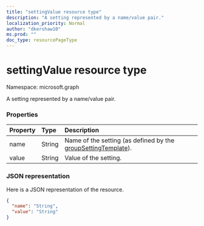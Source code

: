 ```yaml
---
title: "settingValue resource type"
description: "A setting represented by a name/value pair."
localization_priority: Normal
author: "dkershaw10"
ms.prod: ""
doc_type: resourcePageType
---
```


# settingValue resource type

Namespace: microsoft.graph

A setting represented by a name/value pair.

### Properties

| Property | Type | Description |
|:---------------|:--------|:----------|
|name|String| Name of the setting (as defined by the [groupSettingTemplate](groupsettingtemplate.md)). |
|value|String| Value of the setting. |

### JSON representation

Here is a JSON representation of the resource.

<!-- {
  "blockType": "resource",
  "optionalProperties": [

  ],
  "@odata.type": "microsoft.graph.settingValue"
}-->

```json
{
  "name": "String",
  "value": "String"
}

```


<!-- uuid: 8fcb5dbc-d5aa-4681-8e31-b001d5168d79
2015-10-25 14:57:30 UTC -->
<!-- {
  "type": "#page.annotation",
  "description": "settingValue resource",
  "keywords": "",
  "section": "documentation",
  "tocPath": ""
}-->
